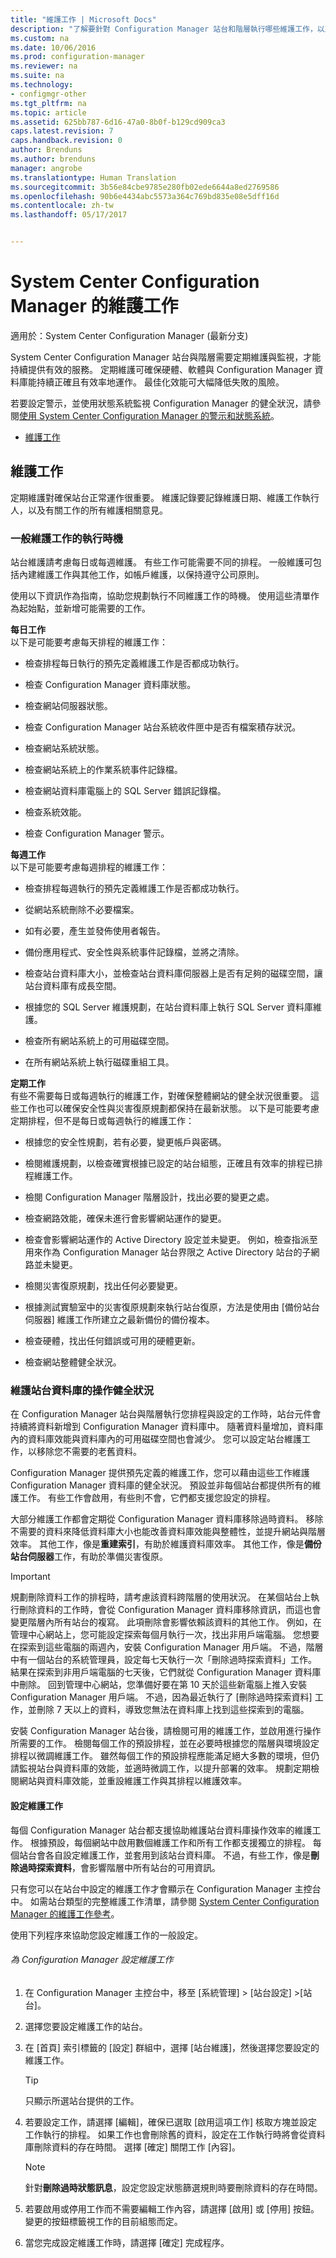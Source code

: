 ```yaml
---
title: "維護工作 | Microsoft Docs"
description: "了解要針對 Configuration Manager 站台和階層執行哪些維護工作，以及何時執行這些工作。"
ms.custom: na
ms.date: 10/06/2016
ms.prod: configuration-manager
ms.reviewer: na
ms.suite: na
ms.technology:
- configmgr-other
ms.tgt_pltfrm: na
ms.topic: article
ms.assetid: 625bb787-6d16-47a0-8b0f-b129cd909ca3
caps.latest.revision: 7
caps.handback.revision: 0
author: Brenduns
ms.author: brenduns
manager: angrobe
ms.translationtype: Human Translation
ms.sourcegitcommit: 3b56e84cbe9785e280fb02ede6644a8ed2769586
ms.openlocfilehash: 90b6e4434abc5573a364c769bd835e08e5dff16d
ms.contentlocale: zh-tw
ms.lasthandoff: 05/17/2017


---
```

# <a name="maintenance-tasks-for-system-center-configuration-manager"></a>System Center Configuration Manager 的維護工作

適用於：System Center Configuration Manager (最新分支)

System Center Configuration Manager 站台與階層需要定期維護與監視，才能持續提供有效的服務。 定期維護可確保硬體、軟體與 Configuration Manager 資料庫能持續正確且有效率地運作。 最佳化效能可大幅降低失敗的風險。  

 若要設定警示，並使用狀態系統監視 Configuration Manager 的健全狀況，請參閱[使用 System Center Configuration Manager 的警示和狀態系統](../../../core/servers/manage/use-alerts-and-the-status-system.md)。  

-   [維護工作](#bkmk_MTs)  

##  <a name="bkmk_MTs"></a> 維護工作  
 定期維護對確保站台正常運作很重要。 維護記錄要記錄維護日期、維護工作執行人，以及有關工作的所有維護相關意見。  

### <a name="when-to-do-common-maintenance-tasks"></a>一般維護工作的執行時機  
 站台維護請考慮每日或每週維護。 有些工作可能需要不同的排程。 一般維護可包括內建維護工作與其他工作，如帳戶維護，以保持遵守公司原則。  

 使用以下資訊作為指南，協助您規劃執行不同維護工作的時機。 使用這些清單作為起始點，並新增可能需要的工作。  

**每日工作**   
以下是可能要考慮每天排程的維護工作：  

-   檢查排程每日執行的預先定義維護工作是否都成功執行。  

-   檢查 Configuration Manager 資料庫狀態。  

-   檢查網站伺服器狀態。  

-   檢查 Configuration Manager 站台系統收件匣中是否有檔案積存狀況。  

-   檢查網站系統狀態。  

-   檢查網站系統上的作業系統事件記錄檔。  

-   檢查網站資料庫電腦上的 SQL Server 錯誤記錄檔。  

-   檢查系統效能。  

-   檢查 Configuration Manager 警示。  

**每週工作**   
以下是可能要考慮每週排程的維護工作：  

-   檢查排程每週執行的預先定義維護工作是否都成功執行。  

-   從網站系統刪除不必要檔案。  

-   如有必要，產生並發佈使用者報告。  

-   備份應用程式、安全性與系統事件記錄檔，並將之清除。  

-   檢查站台資料庫大小，並檢查站台資料庫伺服器上是否有足夠的磁碟空間，讓站台資料庫有成長空間。  

-   根據您的 SQL Server 維護規劃，在站台資料庫上執行 SQL Server 資料庫維護。  

-   檢查所有網站系統上的可用磁碟空間。  

-   在所有網站系統上執行磁碟重組工具。  

**定期工作**   
有些不需要每日或每週執行的維護工作，對確保整體網站的健全狀況很重要。 這些工作也可以確保安全性與災害復原規劃都保持在最新狀態。 以下是可能要考慮定期排程，但不是每日或每週執行的維護工作：  

-   根據您的安全性規劃，若有必要，變更帳戶與密碼。  

-   檢閱維護規劃，以檢查確實根據已設定的站台組態，正確且有效率的排程已排程維護工作。  

-   檢閱 Configuration Manager 階層設計，找出必要的變更之處。  

-   檢查網路效能，確保未進行會影響網站運作的變更。  

-   檢查會影響網站運作的 Active Directory 設定並未變更。 例如，檢查指派至用來作為 Configuration Manager 站台界限之 Active Directory 站台的子網路並未變更。  

-   檢閱災害復原規劃，找出任何必要變更。  

-   根據測試實驗室中的災害復原規劃來執行站台復原，方法是使用由 [備份站台伺服器] 維護工作所建立之最新備份的備份複本。

-   檢查硬體，找出任何錯誤或可用的硬體更新。  

-   檢查網站整體健全狀況。  

###  <a name="BKMK_UseMTs"></a> 維護站台資料庫的操作健全狀況  
 在 Configuration Manager 站台與階層執行您排程與設定的工作時，站台元件會持續將資料新增到 Configuration Manager 資料庫中。 隨著資料量增加，資料庫內的資料庫效能與資料庫內的可用磁碟空間也會減少。 您可以設定站台維護工作，以移除您不需要的老舊資料。  

 Configuration Manager 提供預先定義的維護工作，您可以藉由這些工作維護 Configuration Manager 資料庫的健全狀況。 預設並非每個站台都提供所有的維護工作。 有些工作會啟用，有些則不會，它們都支援您設定的排程。  

 大部分維護工作都會定期從 Configuration Manager 資料庫移除過時資料。 移除不需要的資料來降低資料庫大小也能改善資料庫效能與整體性，並提升網站與階層效率。 其他工作，像是**重建索引**，有助於維護資料庫效率。 其他工作，像是**備份站台伺服器**工作，有助於準備災害復原。  

> [!IMPORTANT]  
>  規劃刪除資料工作的排程時，請考慮該資料跨階層的使用狀況。 在某個站台上執行刪除資料的工作時，會從 Configuration Manager 資料庫移除資訊，而這也會變更階層內所有站台的複寫。 此項刪除會影響依賴該資料的其他工作。 例如，在管理中心網站上，您可能設定探索每個月執行一次，找出非用戶端電腦。 您想要在探索到這些電腦的兩週內，安裝 Configuration Manager 用戶端。 不過，階層中有一個站台的系統管理員，設定每七天執行一次「刪除過時探索資料」工作。 結果在探索到非用戶端電腦的七天後，它們就從 Configuration Manager 資料庫中刪除。 回到管理中心網站，您準備好要在第 10 天於這些新電腦上推入安裝 Configuration Manager 用戶端。 不過，因為最近執行了 [刪除過時探索資料] 工作，並刪除 7 天以上的資料，導致您無法在資料庫上找到這些探索到的電腦。  

安裝 Configuration Manager 站台後，請檢閱可用的維護工作，並啟用進行操作所需要的工作。 檢閱每個工作的預設排程，並在必要時根據您的階層與環境設定排程以微調維護工作。 雖然每個工作的預設排程應能滿足絕大多數的環境，但仍請監視站台與資料庫的效能，並適時微調工作，以提升部署的效率。 規劃定期檢閱網站與資料庫效能，並重設維護工作與其排程以維護效率。  

#### <a name="set-up-maintenance-tasks"></a>設定維護工作  
 每個 Configuration Manager 站台都支援協助維護站台資料庫操作效率的維護工作。 根據預設，每個網站中啟用數個維護工作和所有工作都支援獨立的排程。 每個站台會各自設定維護工作，並套用到該站台資料庫。 不過，有些工作，像是**刪除過時探索資料**，會影響階層中所有站台的可用資訊。  

 只有您可以在站台中設定的維護工作才會顯示在 Configuration Manager 主控台中。 如需站台類型的完整維護工作清單，請參閱 [System Center Configuration Manager 的維護工作參考](../../../core/servers/manage/reference-for-maintenance-tasks.md)。  

 使用下列程序來協助您設定維護工作的一般設定。  

###### <a name="to-set-up-maintenance-tasks-for-configuration-manager"></a>為 Configuration Manager 設定維護工作  

1.  在 Configuration Manager 主控台中，移至 [系統管理] > [站台設定] >[站台]。  

2.  選擇您要設定維護工作的站台。  

3.  在 [首頁] 索引標籤的 [設定] 群組中，選擇 [站台維護]，然後選擇您要設定的維護工作。  

    > [!TIP]  
    >  只顯示所選站台提供的工作。  

4.  若要設定工作，請選擇 [編輯]，確保已選取 [啟用這項工作] 核取方塊並設定工作執行的排程。 如果工作也會刪除舊的資料，設定在工作執行時將會從資料庫刪除資料的存在時間。 選擇 [確定] 關閉工作 [內容]。  

    > [!NOTE]  
    >  針對**刪除過時狀態訊息**，設定您設定狀態篩選規則時要刪除資料的存在時間。  

5.  若要啟用或停用工作而不需要編輯工作內容，請選擇 [啟用] 或 [停用] 按鈕。 變更的按鈕標籤視工作的目前組態而定。  

6.  當您完成設定維護工作時，請選擇 [確定] 完成程序。

